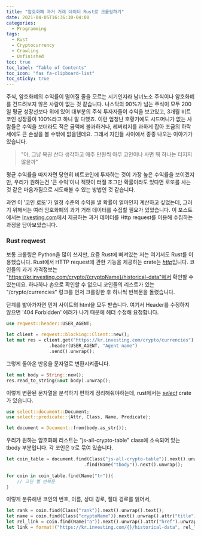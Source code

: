 ```yaml
---
title: "암호화폐 과거 거래 데이터 Rust로 크롤링하기"
date: 2021-04-05T16:36:30-04:00
categories:
  - Programming
tags:
  - Rust
  - Cryptocurrency
  - Crawling
  - Unfinished
toc: true
toc_label: "Table of Contents"
toc_icon: "fas fa-clipboard-list"
toc_sticky: true
---
```


주식, 암호화폐의 수익률이 떨어질 줄을 모르는 시기인지라 남녀노소 주식이나 암호화폐를 건드려보지 않은 사람이 없는 것 같습니다.
나스닥의 90%가 넘는 주식이 모두 200일 평균 성장선보다 위에 있어 대부분의 주식 투자자들이 수익을 보고있고, 3개월 비트코인 성장률이 100%라고 하니 말 다했죠.
이런 엄청난 호황기에도 시드머니가 없는 사람들은 수익을 보더라도 적은 금액에 불과하거나, 레버리지를 과하게 잡아 조금의 하락세에도 큰 손실을 볼 수밖에 없을텐데요.
그래서 지인들 사이에서 종종 나오는 이야기가 있습니다.

> "아, 그냥 복권 산다 생각하고 매주 만원씩 아무 코인이나 사면 뭐 하나는 터지지 않을까" 

평균 수익률을 따지자면 당연히 비트코인에 투자하는 것이 가장 높은 수익률을 보이겠지만,
우리가 원하는건 '큰 수익'이니 잭팟이 터질 조그만 확률이라도 있다면 로또를 사는 것 같은 마음가짐으로 시도해볼 수 있는 방법인 것 같습니다.

과연 이 '코인 로또'가 일정 수준의 수익을 낼 확률이 얼마인지 계산하고 싶었는데, 그러기 위해서는 여러 암호화폐의 과거 거래 데이터를 수집할 필요가 있었습니다.
이 포스트에서는 [Investing.com](https://kr.investing.com)에서 제공하는 과거 데이터를 Http request를 이용해 수집하는 과정을 담아보았습니다. 

### Rust reqwest

보통 크롤링은 Python을 많이 쓰지만, 요즘 Rust에 빠져있는 저는 여기서도 Rust를 이용했습니다.
Rust에서 HTTP request에 관한 기능을 제공하는 crate는 [*http*](https://docs.rs/http/0.2.3/http/)입니다. 
코인들의 과거 가격정보는 "https://kr.investing.com/crypto/{cryptoName}/historical-data"에서 확인할 수 있는데요.
하나하나 손으로 확인할 수 없으니 코인들의 리스트가 있는 "/crypto/currencies" 링크를 먼저 크롤링한 후 하나씩 반복문을 돌렸습니다. 

단계를 밟아가자면 먼저 사이트의 html을 모두 받습니다. 
여기서 Header를 수정하지 않으면 '404 Forbidden' 에러가 나기 때문에 헤더 수정해 요청합니다.

~~~ rust
use reqwest::header::USER_AGENT;

let client = reqwest::blocking::Client::new();
let mut res = client.get("https://kr.investing.com/crypto/currencies")
                .header(USER_AGENT, "Agent name")
                .send().unwrap();
~~~

그렇게 돌아온 반응을 문자열로 변환시켜줍니다. 

~~~ rust
let mut body = String::new();
res.read_to_string(&mut body).unwrap();
~~~

이렇게 변환된 문자열을 분석하기 편하게 정리해줘야하는데, rust에서는 [*select*](https://docs.rs/select/0.5.0/select/) crate가 있습니다.

~~~ rust
use select::document::Document;
use select::predicate::{Attr, Class, Name, Predicate};

let document = Document::from(body.as_str());
~~~

우리가 원하는 암호화폐 리스트는 "js-all-crypto-table" class에 소속되어 있는 tbody 부분입니다.
각 코인은 tr로 묶여 있습니다.

~~~ rust
let coin_table = document.find(Class("js-all-crypto-table")).next().unwrap()
                             .find(Name("tbody")).next().unwrap();
                             
for coin in coin_table.find(Name("tr")){
    // 코인 별 반복문 
}
~~~

이렇게 분류해낸 코인의 번호, 이름, 상대 경로, 절대 경로를 읽어서,

~~~ rust
let rank = coin.find(Class("rank")).next().unwrap().text();
let name = coin.find(Class("cryptoName")).next().unwrap().attr("title").unwrap();
let rel_link = coin.find(Name("a")).next().unwrap().attr("href").unwrap();
let link = format!("https://kr.investing.com/{}/historical-data", rel_link);
~~~




